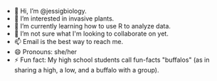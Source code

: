 - 👋 Hi, I’m @jessigbiology.
- 👀 I’m interested in invasive plants.
- 🌱 I’m currently learning how to use R to analyze data.
- 💞️ I’m not sure what I'm looking to collaborate on yet.
- 📫 Email is the best way to reach me.
- 😄 Pronouns: she/her
- ⚡ Fun fact: My high school students call fun-facts "buffalos" (as in sharing a high, a low, and a buffalo with a group).

<!---
jessigbiology/jessigbiology is a ✨ special ✨ repository because its `README.md` (this file) appears on your GitHub profile.
You can click the Preview link to take a look at your changes.
--->
